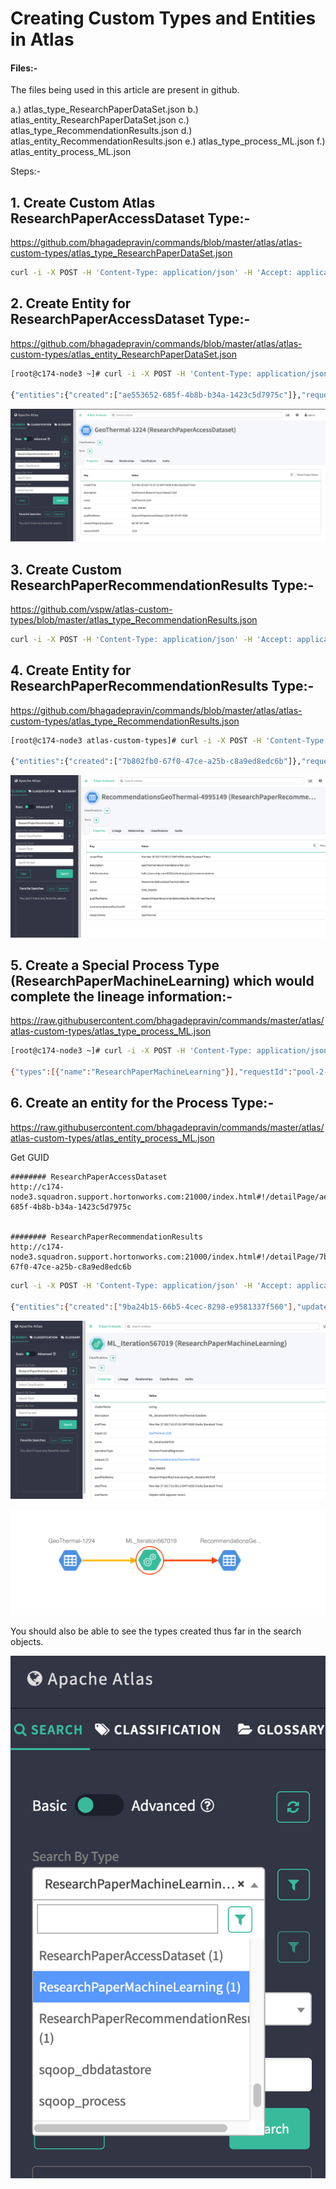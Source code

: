 # Creating Custom Types and Entities in Atlas

#### Files:-

The files being used in this article are present in github.

a.) atlas_type_ResearchPaperDataSet.json
b.) atlas_entity_ResearchPaperDataSet.json
c.) atlas_type_RecommendationResults.json
d.) atlas_entity_RecommendationResults.json
e.) atlas_type_process_ML.json
f.) atlas_entity_process_ML.json


Steps:-

## 1. Create Custom Atlas ResearchPaperAccessDataset Type:-

https://github.com/bhagadepravin/commands/blob/master/atlas/atlas-custom-types/atlas_type_ResearchPaperDataSet.json

```sh
curl -i -X POST -H 'Content-Type: application/json' -H 'Accept: application/json' -u admin:Welcome@12345 'http://c174-node3.squadron.support.hortonworks.com:21000/api/atlas/types' -d @atlas_type_ResearchPaperDataSet.json
```

## 2. Create Entity for ResearchPaperAccessDataset Type:-
https://github.com/bhagadepravin/commands/blob/master/atlas/atlas-custom-types/atlas_entity_ResearchPaperDataSet.json

```sh
[root@c174-node3 ~]# curl -i -X POST -H 'Content-Type: application/json' -H 'Accept: application/json' -u admin:Welcome@12345 'http://c174-node3.squadron.support.hortonworks.com:21000/api/atlas/entities' -d @atlas_entity_ResearchPaperDataSet.json

{"entities":{"created":["ae553652-685f-4b8b-b34a-1423c5d7975c"]},"requestId":"pool-2-thread-9 - 172f342d-3b43-4f41-ac91-6923b28e7947","definition":{"typeName":"ResearchPaperAccessDataset","values":{"owner":"EDM_RANDD","replicatedTo":null,"replicatedFrom":null,"createTime":"2017-03-25T20:07:12.000Z","qualifiedName":"ResearchPaperAccessDataset.1224-WV-SP-INT-HWX","researchPaperGroupName":"WV-SP-INT-HWX","name":"GeoThermal-1224","description":"GeoThermal Research Input Dataset 1224","resourceSetID":1224},"id":{"id":"ae553652-685f-4b8b-b34a-1423c5d7975c","typeName":"ResearchPaperAccessDataset","version":0,"state":"ACTIVE","jsonClass":"org.apache.atlas.typesystem.json.InstanceSerialization$_Id"},"traits":{},"traitNames":[],"systemAttributes":{"createdBy":"admin","modifiedBy":"admin","createdTime":"2020-02-07T13:48:10.424Z","modifiedTime":"2020-02-07T13:48:10.424Z"},"jsonClass":"org.apache.atlas.typesystem.json.InstanceSerialization$_Reference"},"guidAssignments":{"guidAssignments":{"-21823357824402199":"ae553652-685f-4b8b-b34a-1423c5d7975c"}}}
```
![ResearchPaperAccessDataset](https://github.com/bhagadepravin/commands/blob/master/atlas/atlas-custom-types/jpeg/ResearchPaperAccessDataset.png)


## 3. Create Custom ResearchPaperRecommendationResults Type:-
https://github.com/vspw/atlas-custom-types/blob/master/atlas_type_RecommendationResults.json

```sh
curl -i -X POST -H 'Content-Type: application/json' -H 'Accept: application/json' -u admin:Welcome@12345 'http://c174-node3.squadron.support.hortonworks.com:21000/api/atlas/types' -d @atlas_type_RecommendationResults.json

```

## 4. Create Entity for ResearchPaperRecommendationResults Type:-
https://github.com/bhagadepravin/commands/blob/master/atlas/atlas-custom-types/atlas_type_RecommendationResults.json

```sh
[root@c174-node3 atlas-custom-types]# curl -i -X POST -H 'Content-Type: application/json' -H 'Accept: application/json' -u admin:Welcome@12345 'http://c174-node3.squadron.support.hortonworks.com:21000/api/atlas/entities' -d @atlas_entity_RecommendationResults.json

{"entities":{"created":["7b802fb0-67f0-47ce-a25b-c8a9ed8edc6b"]},"requestId":"pool-2-thread-3 - 5b9a2d11-7f3a-4cf1-8ae5-f695c566f388","definition":{"typeName":"ResearchPaperRecommendationResults","values":{"owner":"EDM_RANDD","hdfsDestination":"hdfs://xena.hdp.com:8020/edm/data/prod/recommendations","replicatedTo":null,"replicatedFrom":null,"createTime":"2017-03-25T21:00:12.000Z","qualifiedName":"ResearchPaperRecommendationResults.4995149-GeoThermal","recommendationsResultsetID":4995149,"name":"RecommendationsGeoThermal-4995149","description":"GeoThermal Recommendations Mar 2017","researchArea":"GeoThermal"},"id":{"id":"7b802fb0-67f0-47ce-a25b-c8a9ed8edc6b","typeName":"ResearchPaperRecommendationResults","version":0,"state":"ACTIVE","jsonClass":"org.apache.atlas.typesystem.json.InstanceSerialization$_Id"},"traits":{},"traitNames":[],"systemAttributes":{"createdBy":"admin","modifiedBy":"admin","createdTime":"2020-02-07T12:22:04.273Z","modifiedTime":"2020-02-07T12:22:04.273Z"},"jsonClass":"org.apache.atlas.typesystem.json.InstanceSerialization$_Reference"},"guidAssignments":{"guidAssignments":{"-21823357824402198":"7b802fb0-67f0-47ce-a25b-c8a9ed8edc6b"}}}[root@c174-node3 atlas-custom-types]
```
![RecommendationResults](https://github.com/bhagadepravin/commands/blob/master/atlas/atlas-custom-types/jpeg/RecommendationResults.png)


## 5. Create a Special Process Type (ResearchPaperMachineLearning) which would complete the lineage information:-

https://raw.githubusercontent.com/bhagadepravin/commands/master/atlas/atlas-custom-types/atlas_type_process_ML.json

```sh
[root@c174-node3 ~]# curl -i -X POST -H 'Content-Type: application/json' -H 'Accept: application/json' -u admin:Welcome@12345 'http://c174-node3.squadron.support.hortonworks.com:21000/api/atlas/types' -d @atlas_type_process_ML.json

{"types":[{"name":"ResearchPaperMachineLearning"}],"requestId":"pool-2-thread-4 - d2a6b032-48dc-4507-9efe-a57bed9c1b57"}
```
## 6. Create an entity for the Process Type:-
https://raw.githubusercontent.com/bhagadepravin/commands/master/atlas/atlas-custom-types/atlas_entity_process_ML.json

Get GUID

```
######## ResearchPaperAccessDataset
http://c174-node3.squadron.support.hortonworks.com:21000/index.html#!/detailPage/ae553652-685f-4b8b-b34a-1423c5d7975c


######## ResearchPaperRecommendationResults
http://c174-node3.squadron.support.hortonworks.com:21000/index.html#!/detailPage/7b802fb0-67f0-47ce-a25b-c8a9ed8edc6b
```

```sh
curl -i -X POST -H 'Content-Type: application/json' -H 'Accept: application/json' -u admin:Welcome@12345 'http://c174-node3.squadron.support.hortonworks.com:21000/api/atlas/entities' -d @atlas_entity_process_ML.json

{"entities":{"created":["9ba24b15-66b5-4cec-8298-e9581337f560"],"updated":["7b802fb0-67f0-47ce-a25b-c8a9ed8edc6b","ae553652-685f-4b8b-b34a-1423c5d7975c"]},"requestId":"pool-2-thread-2 - a2316a38-f202-42b1-bf69-2e0093988ffc","definition":{"typeName":"ResearchPaperMachineLearning","values":{"owner":"EDM_RANDD","outputs":[{"id":"7b802fb0-67f0-47ce-a25b-c8a9ed8edc6b","typeName":"ResearchPaperRecommendationResults","version":0,"state":"ACTIVE","jsonClass":"org.apache.atlas.typesystem.json.InstanceSerialization$_Id"}],"queryGraph":null,"replicatedTo":null,"replicatedFrom":null,"qualifiedName":"ResearchPaperMachineLearning.ML_Iteration567019","inputs":[{"id":"ae553652-685f-4b8b-b34a-1423c5d7975c","typeName":"ResearchPaperAccessDataset","version":0,"state":"ACTIVE","jsonClass":"org.apache.atlas.typesystem.json.InstanceSerialization$_Id"}],"description":"ML_Iteration567019 For GeoThermal DataSets","userName":"hdpdev-edm-appuser-recom","clusterName":"turing","name":"ML_Iteration567019","startTime":"2017-03-26T20:20:13.675Z","operationType":"DecisionTreeAndRegression","endTime":"2017-03-26T20:27:23.675Z"},"id":{"id":"9ba24b15-66b5-4cec-8298-e9581337f560","typeName":"ResearchPaperMachineLearning","version":0,"state":"ACTIVE","jsonClass":"org.apache.atlas.typesystem.json.InstanceSerialization$_Id"},"traits":{},"traitNames":[],"systemAttributes":{"createdBy":"admin","modifiedBy":"admin","createdTime":"2020-02-07T14:05:30.658Z","modifiedTime":"2020-02-07T14:05:30.658Z"},"jsonClass":"org.apache.atlas.typesystem.json.InstanceSerialization$_Reference"},"guidAssignments":{"guidAssignments":{"-21823357824402196":"9ba24b15-66b5-4cec-8298-e9581337f560"}}}[root@c174-node3 ~]#
```

![process_ML](https://github.com/bhagadepravin/commands/blob/master/atlas/atlas-custom-types/jpeg/process_ML.png)

![process_ML-lineage](https://github.com/bhagadepravin/commands/blob/master/atlas/atlas-custom-types/jpeg/process_ML-lineage.png)

You should also be able to see the types created thus far in the search objects.

![entities](https://github.com/bhagadepravin/commands/blob/master/atlas/atlas-custom-types/jpeg/entities.png)
